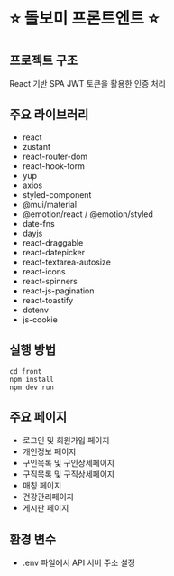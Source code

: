 # ⭐️ 돌보미 프론트엔트 ⭐️

## 프로젝트 구조
React 기반 SPA
JWT 토큰을 활용한 인증 처리

## 주요 라이브러리
- react
- zustant
- react-router-dom
- react-hook-form
- yup
- axios
- styled-component
- @mui/material
- @emotion/react / @emotion/styled
- date-fns
- dayjs
- react-draggable
- react-datepicker
- react-textarea-autosize
- react-icons
- react-spinners
- react-js-pagination
- react-toastify
- dotenv
- js-cookie

## 실행 방법
```
cd front
npm install
npm dev run
```

## 주요 페이지
- 로그인 및 회원가입 페이지
- 개인정보 페이지
- 구인목록 및 구인상세페이지
- 구직목록 및 구직상세페이지
- 매칭 페이지
- 건강관리페이지
- 게시판 페이지

## 환경 변수
- .env 파일에서 API 서버 주소 설정

